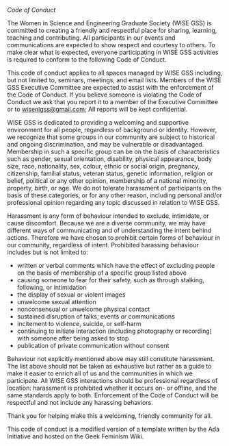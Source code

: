 *Code of Conduct*

The Women in Science and Engineering Graduate Society (WISE GSS)  is committed to creating a friendly and respectful place for sharing, learning, teaching and contributing. All participants in our events and communications are expected to show respect and courtesy to others. To make clear what is expected, everyone participating in WISE GSS activities is required to conform to the following Code of Conduct.

This code of conduct applies to all spaces managed by WISE GSS including, but not limited to, seminars, meetings, and email lists. Members of the WISE GSS Executive Committee are expected to assist with the enforcement of the Code of Conduct. If you believe someone is violating the Code of Conduct we ask that you report it to a member of the Executive Committee or to wisenlgss@gmail.com; All reports will be kept confidential.

WISE GSS is dedicated to providing a welcoming and supportive environment for all people, regardless of background or identity. However, we recognize that some groups in our community are subject to historical and ongoing discrimination, and may be vulnerable or disadvantaged. Membership in such a specific group can be on the basis of characteristics such as gender, sexual orientation, disability, physical appearance, body size, race, nationality, sex, colour, ethnic or social origin, pregnancy, citizenship, familial status, veteran status, genetic information, religion or belief, political or any other opinion, membership of a national minority, property, birth, or age. We do not tolerate harassment of participants on the basis of these categories, or for any other reason, including personal and/or professional opinion regarding any topic discussed in relation to WISE GSS.

Harassment is any form of behaviour intended to exclude, intimidate, or cause discomfort. Because we are a diverse community, we may have different ways of communicating and of understanding the intent behind actions. Therefore we have chosen to prohibit certain forms of behaviour in our community, regardless of intent. Prohibited harassing behaviour includes but is not limited to:

- written or verbal comments which have the effect of excluding people on the basis of membership of a specific group listed above  
- causing someone to fear for their safety, such as through stalking, following, or intimidation  
- the display of sexual or violent images  
- unwelcome sexual attention  
- nonconsensual or unwelcome physical contact  
- sustained disruption of talks, events or communications  
- incitement to violence, suicide, or self-harm  
- continuing to initiate interaction (including photography or recording) with someone after being asked to stop  
- publication of private communication without consent  

Behaviour not explicitly mentioned above may still constitute harassment. The list above should not be taken as exhaustive but rather as a guide to make it easier to enrich all of us and the communities in which we participate. All WISE GSS interactions should be professional regardless of location: harassment is prohibited whether it occurs on- or offline, and the same standards apply to both. Enforcement of the Code of Conduct will be respectful and not include any harassing behaviors. 

Thank you for helping make this a welcoming, friendly community for all.

This code of conduct is a modified version of a template written by the Ada Initiative and hosted on the Geek Feminism Wiki.
